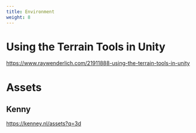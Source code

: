 ```yaml
---
title: Environment
weight: 8
---
```


# Using the Terrain Tools in Unity
https://www.raywenderlich.com/21911888-using-the-terrain-tools-in-unity

# Assets

## Kenny
https://kenney.nl/assets?q=3d



